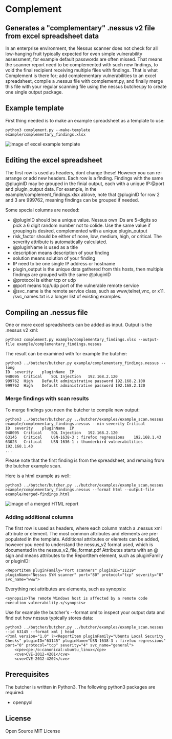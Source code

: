 # Complement 

## Generates a "complementary" .nessus v2 file from excel spreadsheet data

In an enterprise environment, the Nessus scanner does not check for all low-hanging fruit typically expected for even simple vulnerability assessment, for example default passwords are often missed. 
That means the scanner report need to be complemented with such new findings, to void the final recipient receiving multiple files with findings. 
That is what Complement is there for; add complementary vulnerabilities to an excel spreadsheet, compile a .nessus file with complement.py, and finally merge this file with your regular scanning file using the nessus butcher.py to create one single output package. 

## Example template 

First thing needed is to make an example spreadsheet as a template to use:
```
python3 complement.py --make-template example/complementary_findings.xlsx
```

![image of excel example template](/examples/excel.png) 


## Editing the excel spreadsheet
The first row is used as headers, dont change these! However you can re-arrange or add new headers. 
Each row is a finding. 
Findings with the same @pluginID may be grouped in the finial output, each with a unique IP:@port and plugin_output data. 
For example, in the example/complement_findings.xlsx ablove, note that @pluginID for row 2 and 3 are 999762, meaning findings can be grouped if needed.

Some special columns are needed:
- @pluginID should be a unique value. Nessus own IDs are 5-digits so pick a 6 digit random number not to colide. Use the same value if grouping is desired, complemented with a unique plugin_output
- risk_factor should be either of none, low, medium, high, or critical. The severity attribute is automatically calculated. 
- @pluginName is used as a title
- description means description of your finding
- solution means solution of your finding
- IP need to be one single IP address or hostname
- plugin_output is the unique data gathered from this hosts, then multiple findings are grouped with the same @pluginID 
- @protocol	is either tcp or udp
- @port	means tcp/udp port of the vulnerable remote service
- @svc_name is the remote service class, such as www,telnet,vnc, or x11. /svc_names.txt is a longer list of existing examples. 

## Compiling an .nessus file 

One or more excel spreadsheets can be added as input. Output is the .nessus v2 xml:
```
python3 complement.py example/complementary_findings.xlsx --output-file example/complementary_findings.nessus 
```

The result can be examined with for example the butcher:
```
python3 ../butcher/butcher.py example/complementary_findings.nessus --long
ID	severity	pluginName	IP
948095	Critical	SQL Injection	192.168.2.120
999762	High	Default administrative password	192.168.2.100
999762	High	Default administrative password	192.168.2.120
```

### Merge findings with scan results 
To merge findings you neen the butcher to compile new output:
```
python3 ../butcher/butcher.py ../butcher/examples/example_scan.nessus  example/complementary_findings.nessus --min-severity Critical 
ID	severity	pluginName	IP
948095	Critical	SQL Injection	192.168.2.120
63145	Critical	USN-1638-3 : firefox regressions	192.168.1.43
63023	Critical	USN-1636-1 : thunderbird vulnerabilities	192.168.1.43
...
```
Please note that the first finding is from the spreadsheet, and remaing from the butcher example scan. 

Here is a html example as well:
```
python3 ../butcher/butcher.py ../butcher/examples/example_scan.nessus example/complementary_findings.nessus --format html --output-file example/merged-findings.html
```	
![image of a merged HTML report](/examples/merged-findings.png) 


### Adding additional columns 
The first row is used as headers, where each column match a .nessus xml attribute or element. 
The most common attributes and elements are pre-populated in the template. 
Additional attributes or elemets can be added, however you need to understand the nessus_v2 format used, which is documented in the nessus_v2_file_format.pdf
Attributes starts with an @ sign and means attributes to the ReportItem element, such as pluginFamily or pluginID:
```
<ReportItem pluginFamily="Port scanners" pluginID="11219" pluginName="Nessus SYN scanner" port="80" protocol="tcp" severity="0" svc_name="www">
```
Everything not attributes are elements, such as synopsis:
``` 
<synopsis>The remote Windows host is affected by a remote code execution vulnerability.</synopsis>
``` 

Use for example the butcher's --format xml to inspect your output data and find out how nessus typically stores data:
``` 
python3 ../butcher/butcher.py ../butcher/examples/example_scan.nessus --id 63145 --format xml | head
<?xml version="1.0" ?><ReportItem pluginFamily="Ubuntu Local Security Checks" pluginID="63145" pluginName="USN-1638-3 : firefox regressions" port="0" protocol="tcp" severity="4" svc_name="general">	
	<cpe>cpe:/o:canonical:ubuntu_linux</cpe>	
	<cve>CVE-2012-4201</cve>	
	<cve>CVE-2012-4202</cve>	
```

## Prerequisites

The butcher is written in Python3. The following python3 packages are required:
- openpyxl

## License
Open Source MIT License




